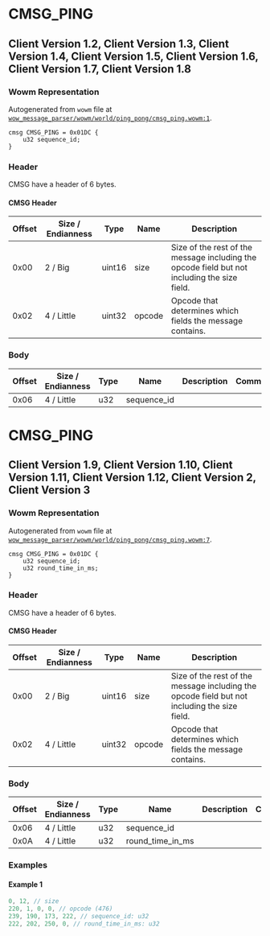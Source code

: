 # CMSG_PING

## Client Version 1.2, Client Version 1.3, Client Version 1.4, Client Version 1.5, Client Version 1.6, Client Version 1.7, Client Version 1.8

### Wowm Representation

Autogenerated from `wowm` file at [`wow_message_parser/wowm/world/ping_pong/cmsg_ping.wowm:1`](https://github.com/gtker/wow_messages/tree/main/wow_message_parser/wowm/world/ping_pong/cmsg_ping.wowm#L1).
```rust,ignore
cmsg CMSG_PING = 0x01DC {
    u32 sequence_id;
}
```
### Header

CMSG have a header of 6 bytes.

#### CMSG Header

| Offset | Size / Endianness | Type   | Name   | Description |
| ------ | ----------------- | ------ | ------ | ----------- |
| 0x00   | 2 / Big           | uint16 | size   | Size of the rest of the message including the opcode field but not including the size field.|
| 0x02   | 4 / Little        | uint32 | opcode | Opcode that determines which fields the message contains.|

### Body

| Offset | Size / Endianness | Type | Name | Description | Comment |
| ------ | ----------------- | ---- | ---- | ----------- | ------- |
| 0x06 | 4 / Little | u32 | sequence_id |  |  |

# CMSG_PING

## Client Version 1.9, Client Version 1.10, Client Version 1.11, Client Version 1.12, Client Version 2, Client Version 3

### Wowm Representation

Autogenerated from `wowm` file at [`wow_message_parser/wowm/world/ping_pong/cmsg_ping.wowm:7`](https://github.com/gtker/wow_messages/tree/main/wow_message_parser/wowm/world/ping_pong/cmsg_ping.wowm#L7).
```rust,ignore
cmsg CMSG_PING = 0x01DC {
    u32 sequence_id;
    u32 round_time_in_ms;
}
```
### Header

CMSG have a header of 6 bytes.

#### CMSG Header

| Offset | Size / Endianness | Type   | Name   | Description |
| ------ | ----------------- | ------ | ------ | ----------- |
| 0x00   | 2 / Big           | uint16 | size   | Size of the rest of the message including the opcode field but not including the size field.|
| 0x02   | 4 / Little        | uint32 | opcode | Opcode that determines which fields the message contains.|

### Body

| Offset | Size / Endianness | Type | Name | Description | Comment |
| ------ | ----------------- | ---- | ---- | ----------- | ------- |
| 0x06 | 4 / Little | u32 | sequence_id |  |  |
| 0x0A | 4 / Little | u32 | round_time_in_ms |  |  |

### Examples

#### Example 1

```c
0, 12, // size
220, 1, 0, 0, // opcode (476)
239, 190, 173, 222, // sequence_id: u32
222, 202, 250, 0, // round_time_in_ms: u32
```
